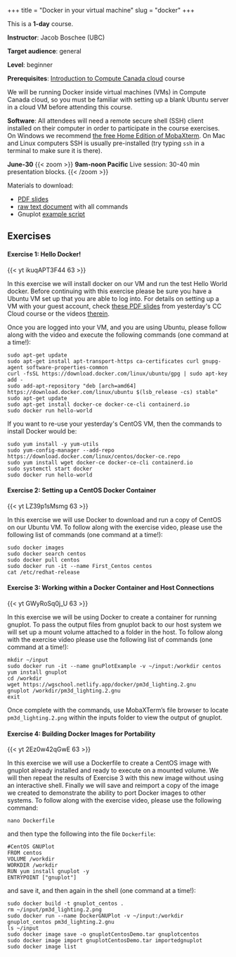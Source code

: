+++
title = "Docker in your virtual machine"
slug = "docker"
+++

This is a **1-day** course.

**Instructor**: Jacob Boschee (UBC)

<!-- **Course plan**: -->

**Target audience**: general

**Level**: beginner

**Prerequisites**: [Introduction to Compute Canada cloud](../cloud) course

We will be running Docker inside virtual machines (VMs) in Compute Canada cloud, so you must be familiar
with setting up a blank Ubuntu server in a cloud VM before attending this course.

**Software**: All attendees will need a remote secure shell (SSH) client installed on their computer in
order to participate in the course exercises. On Windows we recommend
[the free Home Edition of MobaXterm](https://mobaxterm.mobatek.net/download.html). On Mac and Linux
computers SSH is usually pre-installed (try typing `ssh` in a terminal to make sure it is there).

**June-30**
{{< zoom >}}
<b>9am-noon Pacific</b>
Live session: 30-40 min presentation blocks.
{{< /zoom >}}

Materials to download:

* [PDF slides](../dockerSlides.pdf)
* [raw text document](../dockerCommands.txt) with all commands
* Gnuplot [example script](../pm3d_lighting.2.gnu)

## Exercises
#### Exercise 1: Hello Docker!

{{< yt ikuqAPT3F44 63 >}}

In this exercise we will install docker on our VM and run the test Hello World docker. Before continuing
with this exercise please be sure you have a Ubuntu VM set up that you are able to log into. For details
on setting up a VM with your guest account, check [these PDF slides](../ccCloud.pdf) from yesterday's CC
Cloud course or the videos [therein](../cloud).

Once you are logged into your VM, and you are using Ubuntu, please follow along with the video and
execute the following commands (one command at a time!):

```
sudo apt-get update
sudo apt-get install apt-transport-https ca-certificates curl gnupg-agent software-properties-common
curl -fsSL https://download.docker.com/linux/ubuntu/gpg | sudo apt-key add -
sudo add-apt-repository "deb [arch=amd64] https://download.docker.com/linux/ubuntu $(lsb_release -cs) stable"
sudo apt-get update
sudo apt-get install docker-ce docker-ce-cli containerd.io
sudo docker run hello-world
```


If you want to re-use your yesterday's CentOS VM, then the commands to install Docker would be:

```
sudo yum install -y yum-utils
sudo yum-config-manager --add-repo https://download.docker.com/linux/centos/docker-ce.repo
sudo yum install wget docker-ce docker-ce-cli containerd.io 
sudo systemctl start docker
sudo docker run hello-world
```

#### Exercise 2: Setting up a CentOS Docker Container

{{< yt LZ39p1sMsmg 63 >}}

In this exercise we will use Docker to download and run a copy of CentOS on our Ubuntu VM. To follow
along with the exercise video, please use the following list of commands (one command at a time!):

```
sudo docker images
sudo docker search centos
sudo docker pull centos
sudo docker run -it --name First_Centos centos
cat /etc/redhat-release
```

#### Exercise 3: Working within a Docker Container and Host Connections

{{< yt GWyRoSq0j_U 63 >}}

In this exercise we will be using Docker to create a container for running gnuplot. To pass the output
files from gnuplot back to our host system we will set up a mount volume attached to a folder in the
host. To follow along with the exercise video please use the following list of commands (one command at a
time!):

```
mkdir ~/input
sudo docker run -it --name gnuPlotExample -v ~/input:/workdir centos
yum install gnuplot
cd /workdir
wget https://wgschool.netlify.app/docker/pm3d_lighting.2.gnu
gnuplot /workdir/pm3d_lighting.2.gnu
exit
```

Once complete with the commands, use MobaXTerm’s file browser to locate `pm3d_lighting.2.png` within the
inputs folder to view the output of gnuplot.

#### Exercise 4: Building Docker Images for Portability

{{< yt 2Ez0w42qGwE 63 >}}

In this exercise we will use a Dockerfile to create a CentOS image with gnuplot already installed and
ready to execute on a mounted volume. We will then repeat the results of Exercise 3 with this new image
without using an interactive shell. Finally we will save and reimport a copy of the image we created to
demonstrate the ability to port Docker images to other systems. To follow along with the exercise video,
please use the following command:

```
nano Dockerfile
```

and then type the following into the file `Dockerfile`:

```
#CentOS GNUPlot
FROM centos
VOLUME /workdir
WORKDIR /workdir
RUN yum install gnuplot -y
ENTRYPOINT ["gnuplot"]
```

and save it, and then again in the shell (one command at a time!):

```
sudo docker build -t gnuplot_centos .
rm ~/input/pm3d_lighting.2.png
sudo docker run --name DockerGNUPlot -v ~/input:/workdir gnuplot_centos pm3d_lighting.2.gnu
ls ~/input
sudo docker image save -o gnuplotCentosDemo.tar gnuplotcentos
sudo docker image import gnuplotCentosDemo.tar importedgnuplot
sudo docker image list
```
